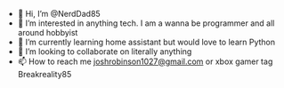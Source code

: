 - 👋 Hi, I’m @NerdDad85
- 👀 I’m interested in anything tech.  I am a wanna be programmer and all around hobbyist 
- 🌱 I’m currently learning home assistant but would love to learn Python 
- 💞️ I’m looking to collaborate on literally anything
- 📫 How to reach me joshrobinson1027@gmail.com or xbox gamer tag Breakreality85

<!---
NerdDad85/NerdDad85 is a ✨ special ✨ repository because its `README.md` (this file) appears on your GitHub profile.
You can click the Preview link to take a look at your changes.
--->
